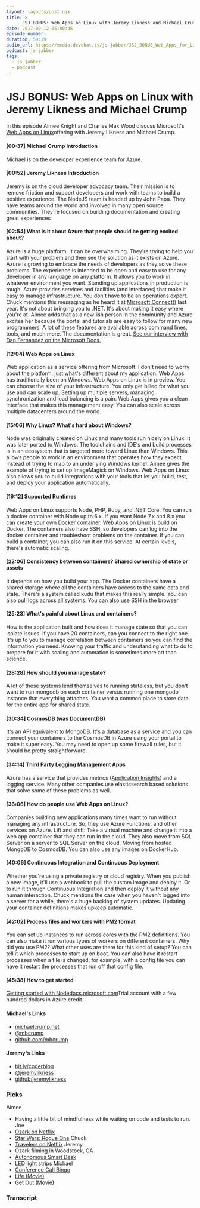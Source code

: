 ```yaml
---
layout: layouts/post.njk
title: >
      JSJ BONUS: Web Apps on Linux with Jeremy Likness and Michael Crump
date: 2017-09-12 05:00:46
episode_number: 
duration: 59:19
audio_url: https://media.devchat.tv/js-jabber/JSJ_BONUS_Web_Apps_for_Linux_with_Jeremy_Likness_and_Michael_Crump_mixdown.mp3
podcast: js-jabber
tags: 
  - js_jabber
  - podcast
---
```


# JSJ BONUS: Web Apps on Linux with Jeremy Likness and Michael Crump
In this episode Aimee Knight and Charles Max Wood discuss Microsoft's [Web Apps on Linux](https://docs.microsoft.com/en-us/azure/app-service/containers/app-service-linux-intro)offering with Jeremy Likness and Michael Crump.
#### [00:37] Michael Crump Introduction
Michael is on the developer experience team for Azure.
#### [00:52] Jeremy Likness Introduction
Jeremy is on the cloud developer advocacy team. Their mission is to remove friction and support developers and work with teams to build a positive experience. The NodeJS team is headed up by John Papa. They have teams around the world and involved in many open source communities. They're focused on building documentation and creating great experiences
#### [02:54] What is it about Azure that people should be getting excited about?
Azure is a huge platform. It can be overwhelming. They're trying to help you start with your problem and then see the solution as it exists on Azure. Azure is growing to embrace the needs of developers as they solve these problems. The experience is intended to be open and easy to use for any developer in any language on any platform. It allows you to work in whatever environment you want. Standing up applications in production is tough. Azure provides services and facilities (and interfaces) that make it easy to manage infrastructure. You don't have to be an operations expert. Chuck mentions this messaging as he heard it at [Microsoft Connect()](https://connectevent.microsoft.com/) last year. It's not about bringing you to .NET. It's about making it easy where you're at. Aimee adds that as a new-ish person in the community and Azure excites her because the portal and tutorials are easy to follow for many new programmers. A lot of these features are available across command lines, tools, and much more. The documentation is great. [See our interview with Dan Fernandez on the Microsoft Docs.](https://devchat.tv/js-jabber/241-jsj-microsoft-docs-with-dan-fernandez)
#### [12:04] Web Apps on Linux
Web application as a service offering from Microsoft. I don't need to worry about the platform, just what's different about my application. Web Apps has traditionally been on Windows. Web Apps on Linux is in preview. You can choose the size of your infrastructure. You only get billed for what you use and can scale up. Setting up multiple servers, managing synchronization and load balancing is a pain. Web Apps gives you a clean interface that makes this management easy. You can also scale across multiple datacenters around the world.
#### [15:06] Why Linux? What's hard about Windows?
Node was originally created on Linux and many tools run nicely on Linux. It was later ported to Windows. The toolchains and IDE's and build processes is in an ecosystem that is targeted more toward Linux than Windows. This allows people to work in an environment that operates how they expect instead of trying to map to an underlying Windows kernel. Aimee gives the example of trying to set up ImageMagick on Windows. Web Apps on Linux also allows you to build integrations with your tools that let you build, test, and deploy your application automatically.
#### [19:12] Supported Runtimes
Web Apps on Linux supports Node, PHP, Ruby, and .NET Core. You can run a docker container with Node up to 6.x. If you want Node 7.x and 8.x you can create your own Docker container. Web Apps on Linux is build on Docker. The containers also have SSH, so developers can log into the docker container and troubleshoot problems on the container. If you can build a container, you can also run it on this service. At certain levels, there's automatic scaling.
#### [22:06] Consistency between containers? Shared ownership of state or assets
It depends on how you build your app. The Docker containers have a shared storage where all the containers have access to the same data and state. There's a system called kudu that makes this really simple. You can also pull logs across all systems. You can also use SSH in the browser
#### [25:23] What's painful about Linux and containers?
How is the application built and how does it manage state so that you can isolate issues. If you have 20 containers, can you connect to the right one. It's up to you to manage correlation between containers so you can find the information you need. Knowing your traffic and understanding what to do to prepare for it with scaling and automation is sometimes more art than science.
#### [28:28] How should you manage state?
A lot of these systems lend themselves to running stateless, but you don't want to run mongodb on each container versus running one mongodb instance that everything attaches. You want a common place to store data for the entire app for shared state.
#### [30:34] [CosmosDB](https://azure.microsoft.com/en-us/services/cosmos-db/?&WT.srch=1&WT.mc_id=AID559462_SEM_slA5M4Ka&utm_source=Google&utm_medium=CPC&utm_term=cosmosdb&utm_campaign=Data_Management&gclid=EAIaIQobChMIktnotYKh1gIVlIN-Ch1A5QVREAAYASAAEgLBRvD_BwE) (was DocumentDB)
It's an API equivalent to MongoDB. It's a database as a service and you can connect your containers to the CosmosDB in Azure using your portal to make it super easy. You may need to open up some firewall rules, but it should be pretty straightforward.
#### [34:14] Third Party Logging Management Apps
Azure has a service that provides metrics ([Application Insights](https://azure.microsoft.com/en-us/services/functions/?&WT.srch=1&WT.mc_id=AID623261_SEM_HP0c1OKs&gclid=EAIaIQobChMI58uFyYKh1gIVj4J-Ch2V9gAQEAAYASAAEgLal_D_BwE)) and a logging service. Many other companies use elasticsearch based solutions that solve some of these problems as well.
#### [36:06] How do people use Web Apps on Linux?
Companies building new applications many times want to run without managing any infrastructure. So, they use Azure Functions, and other services on Azure. Lift and shift: Take a virtual machine and change it into a web app container that they can run in the cloud. They also move from SQL Server on a server to SQL Server on the cloud. Moving from hosted MongoDB to CosmosDB. You can also use any images on DockerHub.
#### [40:06] Continuous Integration and Continuous Deployment
Whether you're using a private registry or cloud registry. When you publish a new image, it'll use a webhook to pull the custom image and deploy it. Or to run it through Continuous Integration and then deploy it without any human interaction. Chuck mentions the case when you haven't logged into a server for a while, there's a huge backlog of system updates. Updating your container definitions makes upkeep automatic.
#### [42:02] Process files and workers with PM2 format
You can set up instances to run across cores with the PM2 definitions. You can also make it run various types of workers on different containers. Why did you use PM2? What other uses are there for this kind of setup? You can tell it which processes to start up on boot. You can also have it restart processes when a file is changed, for example, with a config file you can have it restart the processes that run off that config file.
#### [45:38] How to get started
[Getting started with Node](https://docs.microsoft.com/en-us/azure/app-service-web/app-service-web-get-started-nodejs)[docs.microsoft.com](http://docs.microsoft.com)Trial account with a few hundred dollars in Azure credit.
#### Michael's Links

- [michaelcrump.net](http://michaelcrump.net)
- [@mbcrump](http://twitter.com/mbcrump)
- [github.com/mbcrump](http://github.com/mbcrump)

#### Jeremy's Links

- [bit.ly/coderblog](http://bit.ly/coderblog)
- [@jeremylikness](http://twitter.com/jeremylikness)
- [github/jeremylikness](http://github.com/jeremylikness)

### Picks
Aimee
- Having a little bit of mindfulness while waiting on code and tests to run.
Joe
- [Ozark on Netflix](https://www.netflix.com/title/80117552)
- [Star Wars: Rogue One](http://amzn.to/2y3NLZw)
Chuck
- [Travelers on Netflix](https://www.netflix.com/title/80105699)
Jeremy
- Ozark filming in Woodstock, GA
- [Autonomous Smart Desk](http://amzn.to/2eUeyiA)
- [LED light strips](http://amzn.to/2jnliL5)
Michael
- [Conference Call Bingo](https://twitter.com/BilalJaffery/status/885468228360839169)
- [Life (Movie)](http://amzn.to/2wZI4NM)
- [Get Out (Movie)](http://amzn.to/2f4XRod)


### Transcript



